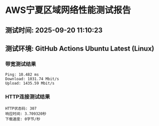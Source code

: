 # AWS宁夏区域网络性能测试报告
## 测试时间: 2025-09-20 11:10:23
## 测试环境: GitHub Actions Ubuntu Latest (Linux)

### 带宽测试结果
```
Ping: 10.482 ms
Download: 1031.74 Mbit/s
Upload: 1435.59 Mbit/s
```

### HTTP连接测试结果
```
HTTP状态码: 307
响应时间: 3.709320秒
下载速度: 0字节/秒
```


